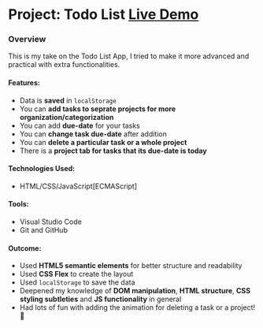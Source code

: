 # Project: Todo List [Live Demo](https://lukastars.github.io/todo-list)

### Overview
This is my take on the Todo List App, I tried to make it more advanced and practical with extra functionalities. 
#### **Features:**
* Data is **saved** in `localStorage`
* You can **add tasks to seprate projects for more organization/categorization**
* You can add **due-date** for your tasks
* You can **change task due-date** after addition
* You can **delete a particular task or a whole project**
* There is a **project tab for tasks that its due-date is today** 

#### **Technologies Used:**
* HTML/CSS/JavaScript[ECMAScript]

#### **Tools:**
* Visual Studio Code
* Git and GitHub

#### **Outcome:**
* Used **HTML5 semantic elements** for better structure and readability
* Used **CSS Flex** to create the layout
* Used `localStorage` to save the data
* Deepened my knowledge of **DOM manipulation**, **HTML structure**, **CSS styling subtleties** and **JS functionality** in general
* Had lots of fun with adding the animation for deleting a task or a project! 🎨
